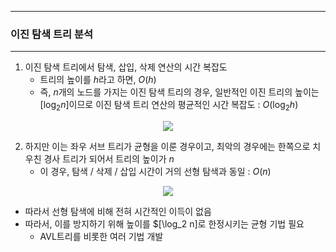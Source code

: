 -----
### 이진 탐색 트리 분석
-----
1. 이진 탐색 트리에서 탐색, 삽입, 삭제 연산의 시간 복잡도
   - 트리의 높이를 $h$라고 하면, $O(h)$
   - 즉, $n$개의 노드를 가지는 이진 탐색 트리의 경우, 일반적인 이진 트리의 높이는 $[\log_2 n]$이므로 이진 탐색 트리 연산의 평균적인 시간 복잡도 : $O(\log_2 h)$
<div align="center">
<img src="https://github.com/user-attachments/assets/f53f8167-5d9a-40cd-9681-ab54753d8dc2">
</div>

2. 하지만 이는 좌우 서브 트리가 균형을 이룬 경우이고, 최악의 경우에는 한쪽으로 치우친 경사 트리가 되어서 트리의 높이가 $n$
   - 이 경우, 탐색 / 삭제 / 삽입 시간이 거의 선형 탐색과 동일 : $O(n)$
<div align="center">
<img src="https://github.com/user-attachments/assets/4da23670-1274-4d42-ace5-c0f47c7971fa">
</div>

   - 따라서 선형 탐색에 비해 전혀 시간적인 이득이 없음
   - 따라서, 이를 방지하기 위해 높이를 $[\log_2 n]로 한정시키는 균형 기법 필요
     + AVL트리를 비롯한 여러 기법 개발
